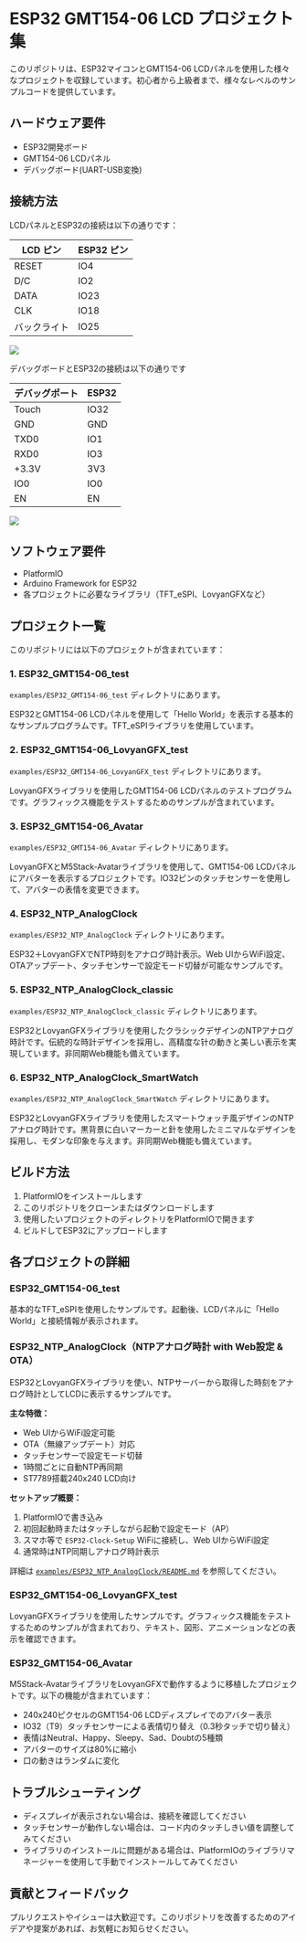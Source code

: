 # ESP32 GMT154-06 LCD プロジェクト集

このリポジトリは、ESP32マイコンとGMT154-06 LCDパネルを使用した様々なプロジェクトを収録しています。初心者から上級者まで、様々なレベルのサンプルコードを提供しています。

## ハードウェア要件

- ESP32開発ボード
- GMT154-06 LCDパネル
- デバッグボード(UART-USB変換)

## 接続方法

LCDパネルとESP32の接続は以下の通りです：

| LCD ピン | ESP32 ピン |
|---------|-----------|
| RESET   | IO4       |
| D/C     | IO2       |
| DATA    | IO23      |
| CLK     | IO18      |
| バックライト | IO25      |

![](img/lcdconnector.png)

デバッグボードとESP32の接続は以下の通りです

| デバッグポート | ESP32 |
|---------|-----------|
| Touch   | IO32      |
| GND     | GND       |
| TXD0    | IO1       |
| RXD0    | IO3       |
| +3.3V   | 3V3       |
| IO0     | IO0       |
| EN      | EN        |

![](img/testport.png)

## ソフトウェア要件

- PlatformIO
- Arduino Framework for ESP32
- 各プロジェクトに必要なライブラリ（TFT_eSPI、LovyanGFXなど）

## プロジェクト一覧

このリポジトリには以下のプロジェクトが含まれています：

### 1. ESP32_GMT154-06_test

`examples/ESP32_GMT154-06_test` ディレクトリにあります。

ESP32とGMT154-06 LCDパネルを使用して「Hello World」を表示する基本的なサンプルプログラムです。TFT_eSPIライブラリを使用しています。

### 2. ESP32_GMT154-06_LovyanGFX_test

`examples/ESP32_GMT154-06_LovyanGFX_test` ディレクトリにあります。

LovyanGFXライブラリを使用したGMT154-06 LCDパネルのテストプログラムです。グラフィックス機能をテストするためのサンプルが含まれています。

### 3. ESP32_GMT154-06_Avatar

`examples/ESP32_GMT154-06_Avatar` ディレクトリにあります。

LovyanGFXとM5Stack-Avatarライブラリを使用して、GMT154-06 LCDパネルにアバターを表示するプロジェクトです。IO32ピンのタッチセンサーを使用して、アバターの表情を変更できます。

### 4. ESP32_NTP_AnalogClock

`examples/ESP32_NTP_AnalogClock` ディレクトリにあります。

ESP32＋LovyanGFXでNTP時刻をアナログ時計表示。Web UIからWiFi設定、OTAアップデート、タッチセンサーで設定モード切替が可能なサンプルです。

### 5. ESP32_NTP_AnalogClock_classic

`examples/ESP32_NTP_AnalogClock_classic` ディレクトリにあります。

ESP32とLovyanGFXライブラリを使用したクラシックデザインのNTPアナログ時計です。伝統的な時計デザインを採用し、高精度な针の動きと美しい表示を実現しています。非同期Web機能も備えています。

### 6. ESP32_NTP_AnalogClock_SmartWatch

`examples/ESP32_NTP_AnalogClock_SmartWatch` ディレクトリにあります。

ESP32とLovyanGFXライブラリを使用したスマートウォッチ風デザインのNTPアナログ時計です。黒背景に白いマーカーと針を使用したミニマルなデザインを採用し、モダンな印象を与えます。非同期Web機能も備えています。

## ビルド方法

1. PlatformIOをインストールします
2. このリポジトリをクローンまたはダウンロードします
3. 使用したいプロジェクトのディレクトリをPlatformIOで開きます
4. ビルドしてESP32にアップロードします

## 各プロジェクトの詳細

### ESP32_GMT154-06_test

基本的なTFT_eSPIを使用したサンプルです。起動後、LCDパネルに「Hello World」と接続情報が表示されます。

### ESP32_NTP_AnalogClock（NTPアナログ時計 with Web設定 & OTA）

ESP32とLovyanGFXライブラリを使い、NTPサーバーから取得した時刻をアナログ時計としてLCDに表示するサンプルです。

**主な特徴：**
- Web UIからWiFi設定可能
- OTA（無線アップデート）対応
- タッチセンサーで設定モード切替
- 1時間ごとに自動NTP再同期
- ST7789搭載240x240 LCD向け

**セットアップ概要：**
1. PlatformIOで書き込み
2. 初回起動時またはタッチしながら起動で設定モード（AP）
3. スマホ等で `ESP32-Clock-Setup` WiFiに接続し、Web UIからWiFi設定
4. 通常時はNTP同期しアナログ時計表示

詳細は [`examples/ESP32_NTP_AnalogClock/README.md`](examples/ESP32_NTP_AnalogClock/README.md) を参照してください。

### ESP32_GMT154-06_LovyanGFX_test

LovyanGFXライブラリを使用したサンプルです。グラフィックス機能をテストするためのサンプルが含まれており、テキスト、図形、アニメーションなどの表示を確認できます。

### ESP32_GMT154-06_Avatar

M5Stack-AvatarライブラリをLovyanGFXで動作するように移植したプロジェクトです。以下の機能が含まれています：

- 240x240ピクセルのGMT154-06 LCDディスプレイでのアバター表示
- IO32（T9）タッチセンサーによる表情切り替え（0.3秒タッチで切り替え）
- 表情はNeutral、Happy、Sleepy、Sad、Doubtの5種類
- アバターのサイズは80%に縮小
- 口の動きはランダムに変化

## トラブルシューティング

- ディスプレイが表示されない場合は、接続を確認してください
- タッチセンサーが動作しない場合は、コード内のタッチしきい値を調整してみてください
- ライブラリのインストールに問題がある場合は、PlatformIOのライブラリマネージャーを使用して手動でインストールしてみてください

## 貢献とフィードバック

プルリクエストやイシューは大歓迎です。このリポジトリを改善するためのアイデアや提案があれば、お気軽にお知らせください。
